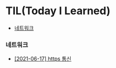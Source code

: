 # TIL(Today I Learned) 

- [네트워크](#네트워크)   
   

   
### 네트워크

- [[2021-06-17] https 통신](https://github.com/junu0516/mytil/blob/main/Network/Https%20%ED%86%B5%EC%8B%A0.md)



